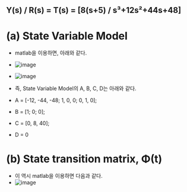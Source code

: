 ## Y(s) / R(s) = T(s) = [8(s+5) / s³+12s²+44s+48]

# (a) State Variable Model

- matlab을 이용하면, 아래와 같다.
- ![image](https://github.com/moonsungang/homework-solution/assets/144924760/d36ca9da-e3da-4db7-b5a6-028cc9868103)
- ![image](https://github.com/moonsungang/homework-solution/assets/144924760/7a3c31f9-e15b-4976-b5ad-0dbf13d3e322)
- 즉, State Variable Model의 A, B, C, D는 아래와 같다.

- A = [-12, -44, -48; 1, 0, 0; 0, 1, 0];
- B = [1; 0; 0];
- C = [0, 8, 40];
- D = 0

# (b) State transition matrix, Φ(t)
- 이 역시 matlab을 이용하면 다음과 같다.
- ![image](https://github.com/moonsungang/homework-solution/assets/144924760/68880357-16b5-4539-bcbf-f708ba157157)
